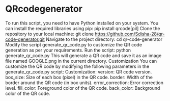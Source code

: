 # QRcodegenerator
To run this script, you need to have Python installed on your system. You can install the required libraries using pip:
pip install qrcode[pil]
Clone the repository to your local machine:
git clone https://github.com/Sdisha-28/qr-code-generator.git
Navigate to the project directory:
cd qr-code-generator
Modify the script generate_qr_code.py to customize the QR code generation as per your requirements.
Run the script:
python generate_qr_code.py
This will generate a QR code and save it as an image file named GOOGLE.png in the current directory.
Customization
You can customize the QR code by modifying the following parameters in the generate_qr_code.py script:
Customization:
version: QR code version.
box_size: Size of each box (pixel) in the QR code.
border: Width of the border around the QR code (in box units).
error_correction: Error correction level.
fill_color: Foreground color of the QR code.
back_color: Background color of the QR code.
